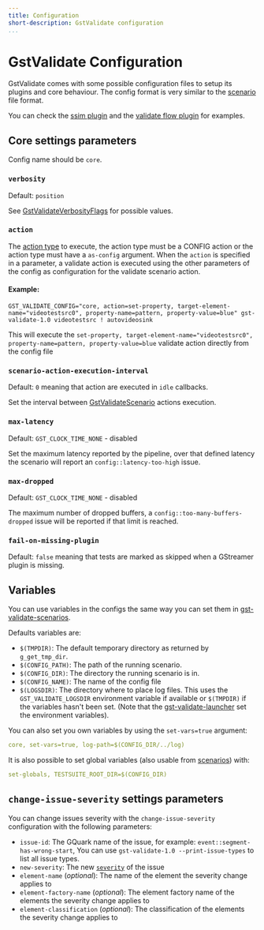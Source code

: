 ```yaml
---
title: Configuration
short-description: GstValidate configuration
...
```


# GstValidate Configuration

GstValidate comes with some possible configuration files
to setup its plugins and core behaviour. The config format is very similar
to the [scenario](gst-validate-scenarios.md) file format.

You can check the [ssim plugin](plugins/ssim.md)
and the [validate flow plugin](gst-validate-flow.md)
for examples.

## Core settings parameters

Config name should be `core`.

### `verbosity`

Default: `position`

See [GstValidateVerbosityFlags](GstValidateVerbosityFlags) for possible values.

### `action`

The [action type](gst-validate-action-types.md) to execute, the action type
must be a CONFIG action or the action type must have a `as-config` argument. When the `action`
is specified in a parameter, a validate action is executed using the other parameters of the
config as configuration for the validate scenario action.

#### Example:

```
GST_VALIDATE_CONFIG="core, action=set-property, target-element-name="videotestsrc0", property-name=pattern, property-value=blue" gst-validate-1.0 videotestsrc ! autovideosink
```

This will execute the `set-property, target-element-name="videotestsrc0",
property-name=pattern, property-value=blue` validate action directly from the
config file

### `scenario-action-execution-interval`

Default: `0` meaning that action are executed in `idle` callbacks.

Set the interval between [GstValidateScenario](gst-validate-scenarios.md) actions execution.

### `max-latency`

Default: `GST_CLOCK_TIME_NONE` - disabled

Set the maximum latency reported by the pipeline, over that defined latency the scenario will report
an `config::latency-too-high` issue.

### `max-dropped`

Default: `GST_CLOCK_TIME_NONE` - disabled

The maximum number of dropped buffers, a `config::too-many-buffers-dropped` issue will be reported
if that limit is reached.

### `fail-on-missing-plugin`

Default: `false` meaning that tests are marked as skipped when a GStreamer plugin is missing.

## Variables

You can use variables in the configs the same way you can set them in
[gst-validate-scenarios](gst-validate-scenarios.md).

Defaults variables are:

- `$(TMPDIR)`: The default temporary directory as returned by `g_get_tmp_dir`.
- `$(CONFIG_PATH)`: The path of the running scenario.
- `$(CONFIG_DIR)`: The directory the running scenario is in.
- `$(CONFIG_NAME)`: The name of the config file
- `$(LOGSDIR)`: The directory where to place log files. This uses the
   `GST_VALIDATE_LOGSDIR` environment variable if available or `$(TMPDIR)` if
   the variables hasn't been set. (Note that the
   [gst-validate-launcher](gst-validate-launcher.md) set the environment
   variables).

You can also set you own variables by using the `set-vars=true` argument:

``` yaml
core, set-vars=true, log-path=$(CONFIG_DIR/../log)
```

It is also possible to set global variables (also usable from
[scenarios](gst-validate-scenarios.md)) with:

``` yaml
set-globals, TESTSUITE_ROOT_DIR=$(CONFIG_DIR)
```

## `change-issue-severity` settings parameters

You can change issues severity with the `change-issue-severity` configuration
with the following parameters:

* `issue-id`: The GQuark name of the issue, for example: `event::segment-has-wrong-start`,
  You can use `gst-validate-1.0 --print-issue-types` to list all issue types.
* `new-severity`: The new [`severity`](GstValidateReportLevel) of the issue
* `element-name` (*optional*): The name of the element the severity
   change applies to
* `element-factory-name` (*optional*): The element factory name of the elements the
   severity change applies to
* `element-classification` (*optional*): The classification of the elements the
   severity change applies to

